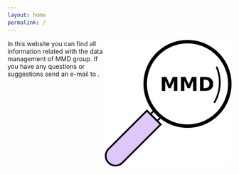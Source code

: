 ```yaml
---
layout: home
permalink: /
---
```

<img src="/img/wikiLogo.png" align="right">
In this website you can find all information related with the data management of MMD group. If you have any questions or suggestions send an e-mail to <pedro.silva@aalto.fi>.